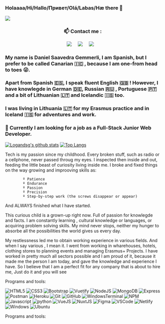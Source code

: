 


### Holaaaa/Hi/Hallo/Привет/Olá/Labas/Hæ there 👋

![](https://www.codewars.com/users/logandsg/badges/micro)

### <p  align="center">📫 Contact me :</p>

<p align="center">
  <a target="_blank"href="https://www.linkedin.com/in/danielsavgem/"><img src="https://img.shields.io/badge/linkedin-%230077B5.svg?&style=for-the-badge&logo=linkedin&logoColor=white" /></a>&nbsp;&nbsp;&nbsp;&nbsp;
  <a href="mailto:danielgemmerli@gmail.com?subject=Hello%20Bruno,%20I%20contact%20you%20from%20Github"><img src="https://img.shields.io/badge/gmail-%23D14836.svg?&style=for-the-badge&logo=gmail&logoColor=white" /></a>&nbsp;&nbsp;&nbsp;&nbsp;
  <a href="https://discordapp.com/users/Logan_dsg#7072"><img src="https://img.shields.io/badge/-Discord-5865F2?style=for-the-badge&logo=discord&logoColor=white" /></a>&nbsp;&nbsp;&nbsp;&nbsp;
</p>

### My name is Daniel Saavedra Gemmerli, I am Spanish, but I prefer to be called Canarian :canary_islands: , because  I am one-from head to toes :stuck_out_tongue_winking_eye:. 
### Apart from Spanish 🇪🇸, I speak fluent English 🇬🇧 !  However, I have knowlegde in German 🇩🇪, Russian :ru: , Portuguese 🇵🇹 and a bit of  Lithuanian :lithuania: and Icelandic :iceland: too.
### I was living in Lithuania :lithuania: for my Erasmus practice and in Iceland :iceland: for adventures and work.

### 🔭 Currently I am looking for a job as a Full-Stack Junior Web Developer.

[![Logandsg's github stats](https://github-readme-stats.vercel.app/api?username=logandsg&show_icons=true&theme=onedark&hide_rank=false)](https://github.com/logandsg/github-readme-stats)
[![Top Langs](https://github-readme-stats.vercel.app/api/top-langs/?username=logandsg&theme=onedark&langs_count=10)](https://github.com/logandsg/github-readme-stats)

Tech is my passion since my childhood. Every broken stuff, such as radio or a cellphone, never passed throug my eyes. I inspected then inside and out, feeding the little beast of curiosity living inside me. I broke and fixed things on the way growing and improoving skills as:

            º Patience
            º Endurance
            º Passion
            º Precision
            º Step-by-step work (the screws disappear or appear)

And ALWAYS finished what I have started.


This curious child is a grown-up right now. Full of passion for knowlegde and facts. I am constantly learning , cultural knowledge or languages, or acquiring problem solving skills. My mind never stops, neither my hunger to absorbe all the possibilities the world gives us every day.


My restlessness led me to obtain working experience in various fields. And when I say various , I mean it. I went from working in wharehouses, hotels, clothing stores to planning events and managing Erasmus+ Projects. I have worked in pretty much all sectors possible and I am proud of it, because it made me the person I am today, and gave the knowledge and experience I have.
So I believe that I am a perfect fit for any company that is about to hire me, Just do it and you will see
    
Programs and tools:


![HTML5](https://img.shields.io/badge/-HTML5-E34F26?style=flat&logo=html5&logoColor=white)
![CSS3](https://img.shields.io/badge/-CSS3-1572B6?style=flat&logo=css3)
![Bootstrap](https://img.shields.io/badge/-Bootstrap-7952B3?style=flat&logo=bootstrap&logoColor=white)
![Vuetify](https://img.shields.io/badge/-Vuetify-1867C0?style=flat&logo=vuetify&logoColor=white)
![NodeJS](https://img.shields.io/badge/-NodeJS-339933?style=flat&logo=nodedotjs&logoColor=white)
![MongoDB](https://img.shields.io/badge/-Mongo-47A248?style=flat&logo=mongodb&logoColor=white)
![Express](https://img.shields.io/badge/-Express-000000?style=flat&logo=express&logoColor=white)
![Postman](https://img.shields.io/badge/-Postman-FF6C37?style=flat&logo=postman&logoColor=white)
![Heroku](https://img.shields.io/badge/-Heroku-430098?style=flat&logo=heroku&logoColor=white)
![Git](https://img.shields.io/badge/-Git-F05032?style=flat&logo=git&logoColor=white)
![GitHub](https://img.shields.io/badge/-Github-181717?style=flat&logo=github&logoColor=white)
![WindowsTerminal](https://img.shields.io/badge/Windows%20Terminal-4D4D4D?style=flat&logo=windows-terminal&logoColor=white)
![NPM](https://img.shields.io/badge/-NPM-CB3837?style=flat&logo=npm&logoColor=white)
![Javascript](https://img.shields.io/badge/-Javascript-F7DF1E?style=flat&logo=javascript&logoColor=white)
![python](https://img.shields.io/badge/-Python-F7DF1E?style=flat&logo=python&logoColor=white)
![VueJS](https://img.shields.io/badge/-VueJS-4FC08D?style=flat&logo=vuedotjs&logoColor=white)
![NuxtJS](https://img.shields.io/badge/-NuxtJS-00C58E?style=flat&logo=nuxtdotjs&logoColor=black)
![Figma](https://img.shields.io/badge/-Figma-F24E1E?style=flat&logo=figma&logoColor=white)
![VSCode](https://img.shields.io/badge/-VSCode-007ACC?style=flat&logo=visual-studio-code&logoColor=white)
![Netlify](https://img.shields.io/badge/-Netlify-00C7B7?style=flat&logo=Netlify&logoColor=white)
![Windows](https://img.shields.io/badge/-Windows-0078D6?style=flat&logo=windows&logoColor=white)
![Ubuntu](https://img.shields.io/badge/-Ubuntu-E95420?style=flat&logo=ubuntu&logoColor=white)
<!--
**logandsg/logandsg** is a ✨ _special_ ✨ repository because its `README.md` (this file) appears on your GitHub profile.

Here are some ideas to get you started:

- 🔭 I’m currently working on ...
- 🌱 I’m currently learning ...
- 👯 I’m looking to collaborate on ...
- 🤔 I’m looking for help with ...
- 💬 Ask me about ...
- 📫 How to reach me: ...
- 😄 Pronouns: ...
- ⚡ Fun fact: ...
-->
Programs and tools: 




<!--[![Logandsg's wakatime stats](https://github-readme-stats.vercel.app/api/wakatime?username=logandsg)](https://github.com/logandsg/github-readme-stats)-->

